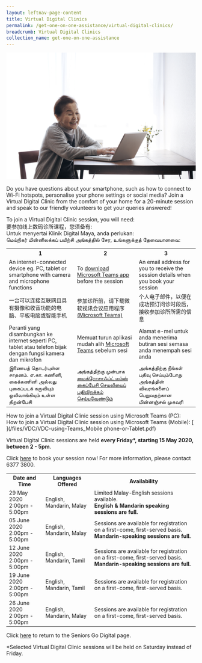 ```yaml
---
layout: leftnav-page-content
title: Virtual Digital Clinics
permalink: /get-one-on-one-assistance/virtual-digital-clinics/
breadcrumb: Virtual Digital Clinics
collection_name: get-one-on-one-assistance
---
```


![graphic](/images/get-one-on-one-assistance/virtual-dc.jpg)

Do you have questions about your smartphone, such as how to connect to Wi-Fi hotspots, personalise your phone settings or social media? Join a Virtual Digital Clinic from the comfort of your home for a 20-minute session and speak to our friendly volunteers to get your queries answered!  

To join a Virtual Digital Clinic session, you will need: <br> 要参加线上数码诊所课程，您须备有: <br> Untuk menyertai Klinik Digital Maya, anda perlukan: <br> மெய்நிகர் மின்னிலக்கப் பயிற்சி அங்கத்தில் சேர, உங்களுக்குத் தேவையானவை:

<table>
  <tr>
    <th>1</th>
    <th>2</th>
    <th>3</th>
  </tr>
  <tr>
    <td>An internet-connected device eg. PC, tablet or smartphone with camera and microphone functions</td>
    <td>To <a href="https://www.microsoft.com/en-sg/microsoft-365/microsoft-teams/download-app" target="_blank">download Microsoft Teams app</a> before the session</td>
    <td>An email address for you to receive the session details when you book your session</td>
  </tr>
<tr>
  <td>一台可以连接互联网且具有摄像和收音功能的电脑、平板电脑或智能手机</td>
  <td>参加诊所前，请下载微软视讯会议应用程序<a href="https://www.microsoft.com/en-sg/microsoft-365/microsoft-teams/download-app" target="_blank">(Microsoft Teams)</a></td>
  <td>个人电子邮件，以便在成功预订问诊时段后，接收参加诊所所需的信息</td>
  </tr>
<tr>
  <td>Peranti yang disambungkan ke internet seperti PC, tablet atau telefon bijak dengan fungsi kamera dan mikrofon</td>
  <td>Memuat turun aplikasi mudah alih <a href="https://www.microsoft.com/en-sg/microsoft-365/microsoft-teams/download-app" target="_blank">Microsoft Teams</a> sebelum sesi</td>
  <td>Alamat e-mel untuk anda menerima butiran sesi semasa anda menempah sesi anda</td>
</tr>
  <tr>
  <td>இணையத் தொடர்புள்ள சாதனம். எ.கா. கணினி, கைக்கணினி அல்லது புகைப்படக் கருவியும் ஒலிவாங்கியும் உள்ள திறன்பேசி</td>
  <td>அங்கத்திற்கு முன்பாக <a href="https://www.microsoft.com/en-sg/microsoft-365/microsoft-teams/download-app" target="_blank">மைக்ரோசாஃப்ட் டீம்ஸ் கைப்பேசி செயலியைப் பதிவிறக்கம் செய்யவேண்டும் </a></td>
  <td>அங்கத்திற்கு நீங்கள் பதிவு செய்யும்போது அங்கத்தின் விவரங்களைப் பெறுவதற்கான மின்னஞ்சல் முகவரி </td>
</tr>
</table>

How to join a Virtual Digital Clinic session using Microsoft Teams (PC): [ ](/files/VDC/VDC-using-Teams_Computer-or-Laptop.pdf) <br>
How to join a Virtual Digital Clinic session using Microsoft Teams (Mobile): [ ](/files/VDC/VDC-using-Teams_Mobile phone-or-Tablet.pdf)

Virtual Digital Clinic sessions are held <b>every Friday*, starting 15 May 2020, between 2 - 5pm</b>.

Click <a href="https://outlook.office365.com/owa/calendar/VirtualDigitalClinic@imsilver.imda.gov.sg/bookings/" target="_blank">here</a> to book your session now! For more information, please contact 6377 3800.

<table>
  <tr>
    <th>Date and Time</th>
    <th>Languages Offered</th>
    <th>Availability</th>
  </tr>
<tr>
  <td>29 May 2020<br>2:00pm - 5:00pm</td>
  <td>English, Mandarin, Malay</td>
  <td>Limited Malay-English sessions available.<br><b>English & Mandarin speaking sessions are full.</b></td>
</tr>
  <tr>
  <td>05 June 2020<br>2:00pm - 5:00pm </td>
  <td>English, Mandarin, Malay</td>
  <td>Sessions are available for registration on a first-come, first-served basis.<br><b>Mandarin-speaking sessions are full.</b></td>
  </tr>
   <tr>
  <td>12 June 2020<br>2:00pm - 5:00pm </td>
  <td>English, Mandarin, Tamil</td>
  <td>Sessions are available for registration on a first-come, first-served basis.<br><b>Mandarin-speaking sessions are full.</b></td>
  </tr>
   <tr>
  <td>19 June 2020<br>2:00pm - 5:00pm </td>
  <td>English, Mandarin, Tamil</td>
  <td>Sessions are available for registration on a first-come, first-served basis.</td>
  </tr>
   <tr>
  <td>26 June 2020<br>2:00pm - 5:00pm </td>
  <td>English, Mandarin, Malay</td>
  <td>Sessions are available for registration on a first-come, first-served basis.</td>
  </tr>
</table>

Click <a href="https://imsilver.imda.gov.sg/seniors-go-digital/" target="_blank">here</a> to return to the Seniors Go Digital page.

*Selected Virtual Digital Clinic sessions will be held on Saturday instead of Friday.
